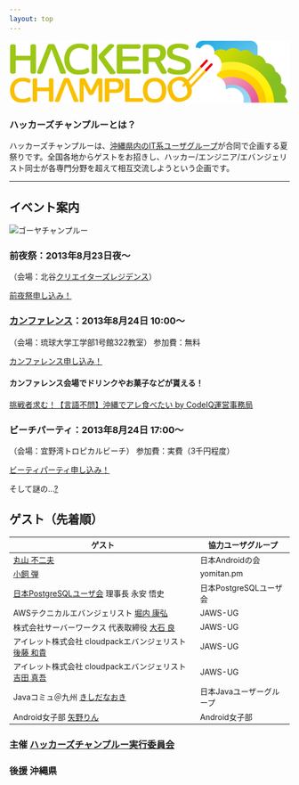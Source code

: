```yaml
---
layout: top
---
```



![ハッカーズチャンプルー](img/logo_sitetop.png)

### ハッカーズチャンプルーとは？

ハッカーズチャンプルーは、[沖縄県内のIT系ユーザグループ](about.html)が合同で企画する夏祭りです。全国各地からゲストをお招きし、ハッカー/エンジニア/エバンジェリスト同士が各専門分野を超えて相互交流しようという企画です。

---

## イベント案内

![ゴーヤチャンプルー](http://24.media.tumblr.com/3ec02686878dc4db22f8c1f898e55579/tumblr_mnp33h8cpY1sti13go1_500.jpg)


### 前夜祭：2013年8月23日夜〜

（会場：北谷[クリエイターズレジデンス](http://summer-time-studio.com/CreatorsResidence/index.html)）
<p><a href="http://hackers-champloo.doorkeeper.jp/events/4875" class="medium button" target="_blank">前夜祭申し込み！</a></p>

### [カンファレンス](program.html)：2013年8月24日 10:00〜

（会場：琉球大学工学部1号館322教室）
参加費：無料

<p><a href="http://hackers-champloo.doorkeeper.jp/events/4876" class="medium button" target="_blank">カンファレンス申し込み！</a></p>

#### カンファレンス会場でドリンクやお菓子などが貰える！

<p><a href="https://codeiq.jp/ace/hackers_champloo2013/q428" class="medium button" target="_blank">挑戦者求む！【言語不問】沖縄でアレ食べたい by CodeIQ運営事務局</a></p>


### ビーチパーティ：2013年8月24日 17:00〜

（会場：宜野湾トロピカルビーチ）
参加費：実費（3千円程度）
<p><a href="http://hackers-champloo.doorkeeper.jp/events/4877" class="medium button" target="_blank">ビーティパーティ申し込み！</a></p>

そして謎の...[?](http://hackers-champloo.doorkeeper.jp/events/4878)


## ゲスト（先着順）

ゲスト                                                 | 協力ユーザグループ
------------------------------------------------------ | -------------------------
[丸山 不二夫](https://twitter.com/maruyama097)         | 日本Androidの会
[小飼 弾](http://blog.livedoor.jp/dankogai/)           | yomitan.pm 
[日本PostgreSQLユーザ会](http://www.postgresql.jp/) 理事長 永安 悟史                | 日本PostgreSQLユーザ会
AWSテクニカルエバンジェリスト [堀内 康弘](https://twitter.com/horiuchi) | JAWS-UG
株式会社サーバーワークス 代表取締役 [大石 良](https://twitter.com/ooishi) | JAWS-UG
アイレット株式会社 cloudpackエバンジェリスト [後藤 和貴](https://twitter.com/kaz_goto) | JAWS-UG
アイレット株式会社 cloudpackエバンジェリスト [吉田 真吾](https://twitter.com/yoshidashingo) | JAWS-UG
Javaコミュ＠九州 [きしだなおき](http://d.hatena.ne.jp/nowokay) | 日本Javaユーザーグループ
Android女子部 [矢野りん](https://twitter.com/yanorin)          | Android女子部



### 主催 [ハッカーズチャンプルー実行委員会](about.html) 

### 後援 沖縄県
